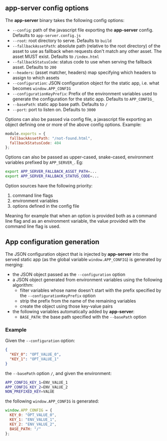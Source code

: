 ## app-server config options

The **app-server** binary takes the following config options:

- `--config`: path of the javascript file exporting the **app-server** config.
  Defaults to `app-server.config.js`
- `--root`: root directory to serve. Defaults to `build`
- `--fallbackAssetPath`: absolute path (relative to the root directory) of the
  asset to use as fallback when requests don't match any other asset. The asset
  MUST exist. Defaults to `/index.html`
- `--fallbackStatusCode`: status code to use when serving the fallback asset.
  Defaults to `200`
- `--headers`: (asset matcher, headers) map specifying which headers to assign
  to which assets
- `--configuration`: JSON configuration object for the static app, i.e. what
  becomes `window.APP_CONFIG`
- `--configurationKeyPrefix`: Prefix of the environment variables used to
  generate the configuration for the static app. Defaults to `APP_CONFIG_`
- `--basePath`: static app base path. Defaults to `/`
- `--port`: port to listen on. Defaults to `3000`

Options can also be passed via config file, a javascript file exporting an
object defining one or more of the above config options. Example:

```js
module.exports = {
  fallbackAssetPath: "/not-found.html",
  fallbackStatusCode: 404
};
```

Options can also be passed as upper-cased, snake-cased, environment variables
prefixed by `APP_SERVER_`. Eg:

```sh
export APP_SERVER_FALLBACK_ASSET_PATH=...
export APP_SERVER_FALLBACK_STATUS_CODE=...
```

Option sources have the following priority:

1.  command line flags
2.  environment variables
3.  options defined in the config file

Meaning for example that when an option is provided both as a command line flag
and as an environment variable, the value provided with the command line flag is
used.

## App configuration generation

The JSON configuration object that is injected by **app-server** into the served
static app (as the global variable `window.APP_CONFIG`) is generated by merging:

- the JSON object passed as the `--configuration` option
- a JSON object generated from environment variables using the following
  algorithm:
  - filter variables whose name doesn't start with the prefix specified by the
    `--configurationKeyPrefix` option
  - strip the prefix from the name of the remaining variables
  - create the object using those key-value pairs
- the following variables automatically added by **app-server**:
  - `BASE_PATH`: the base path specified with the `--basePath` option

### Example

Given the `--configuration` option:

```json
{
  "KEY_0": "OPT_VALUE_0",
  "KEY_1": "OPT_VALUE_1"
}
```

the `--basePath` option `/`, and given the environment:

```sh
APP_CONFIG_KEY_1=ENV_VALUE_1
APP_CONFIG_KEY_2=ENV_VALUE_2
NON_PREFIXED_KEY=VALUE
```

the following `window.APP_CONFIG` is generated:

```js
window.APP_CONFIG = {
  KEY_0: "OPT_VALUE_0",
  KEY_1: "ENV_VALUE_1",
  KEY_2: "ENV_VALUE_2",
  BASE_PATH: "/"
};
```
